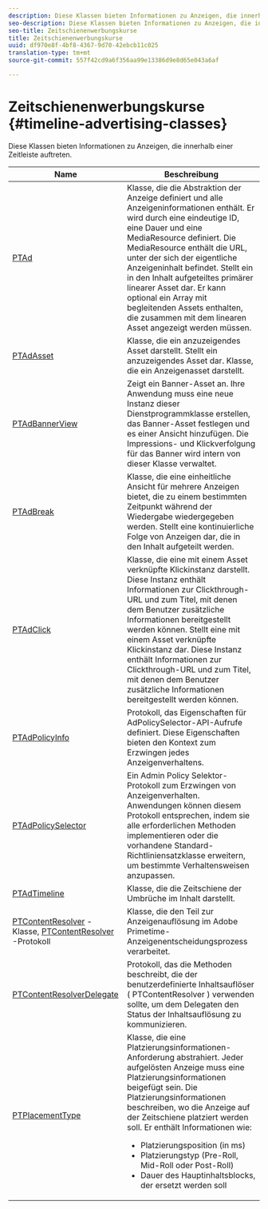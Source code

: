 ```yaml
---
description: Diese Klassen bieten Informationen zu Anzeigen, die innerhalb einer Zeitleiste auftreten.
seo-description: Diese Klassen bieten Informationen zu Anzeigen, die innerhalb einer Zeitleiste auftreten.
seo-title: Zeitschienenwerbungskurse
title: Zeitschienenwerbungskurse
uuid: df970e8f-4bf8-4367-9d70-42ebcb11c025
translation-type: tm+mt
source-git-commit: 557f42cd9a6f356aa99e13386d9e8d65e043a6af

---
```



# Zeitschienenwerbungskurse {#timeline-advertising-classes}

Diese Klassen bieten Informationen zu Anzeigen, die innerhalb einer Zeitleiste auftreten.

<table frame="all" colsep="1" rowsep="1" id="table_1A59E777BA99466793D586286F19E933"> 
 <thead> 
  <tr rowsep="1"> 
   <th colname="1" class="entry"><b>Name</b></th> 
   <th colname="2" class="entry"><b>Beschreibung</b></th> 
  </tr> 
 </thead>
 <tbody> 
  <tr rowsep="1"> 
   <td colname="1"><a href="https://help.adobe.com/en_US/primetime/api/psdk/appledoc/Classes/PTAd.html" format="html" scope="external"> PTAd</a> </td> 
   <td colname="2">Klasse, die die Abstraktion der Anzeige definiert und alle Anzeigeninformationen enthält. Er wird durch eine eindeutige ID, eine Dauer und eine MediaResource definiert. Die MediaResource enthält die URL, unter der sich der eigentliche Anzeigeninhalt befindet. 
    <ph>
      Stellt ein in den Inhalt aufgeteiltes primärer linearer Asset dar. Er kann optional ein Array mit begleitenden Assets enthalten, die zusammen mit dem linearen Asset angezeigt werden müssen.
    </ph> </td> 
  </tr> 
  <tr rowsep="1"> 
   <td colname="1"> <a href="https://help.adobe.com/en_US/primetime/api/psdk/appledoc/Classes/PTAdAsset.html" format="html" scope="external"> PTAdAsset</a> </td> 
   <td colname="2">Klasse, die ein anzuzeigendes Asset darstellt. 
    <ph>
      Stellt ein anzuzeigendes Asset dar.
    </ph> 
    <ph>
      Klasse, die ein Anzeigenasset darstellt.
    </ph> </td> 
  </tr> 
  <tr rowsep="1"> 
   <td colname="1"><a href="https://help.adobe.com/en_US/primetime/api/psdk/appledoc/Classes/PTAdBannerView.html" format="html" scope="external"> PTAdBannerView</a> </td> 
   <td colname="2">
    <ph>
      Zeigt ein Banner-Asset an. Ihre Anwendung muss eine neue Instanz dieser Dienstprogrammklasse erstellen, das Banner-Asset festlegen und es einer Ansicht hinzufügen. Die Impressions- und Klickverfolgung für das Banner wird intern von dieser Klasse verwaltet.
    </ph> </td> 
  </tr> 
  <tr rowsep="1"> 
   <td colname="1"> <a href="https://help.adobe.com/en_US/primetime/api/psdk/appledoc/Classes/PTAdBreak.html" format="html" scope="external"> PTAdBreak</a> </td> 
   <td colname="2">Klasse, die eine einheitliche Ansicht für mehrere Anzeigen bietet, die zu einem bestimmten Zeitpunkt während der Wiedergabe wiedergegeben werden. 
    <ph>
      Stellt eine kontinuierliche Folge von Anzeigen dar, die in den Inhalt aufgeteilt werden.
    </ph> </td> 
  </tr> 
  <tr rowsep="1"> 
   <td colname="1"> <a href="https://help.adobe.com/en_US/primetime/api/psdk/appledoc/Classes/PTAdClick.html" format="html" scope="external"> PTAdClick</a> </td> 
   <td colname="2">Klasse, die eine mit einem Asset verknüpfte Klickinstanz darstellt. Diese Instanz enthält Informationen zur Clickthrough-URL und zum Titel, mit denen dem Benutzer zusätzliche Informationen bereitgestellt werden können. 
    <ph>
      Stellt eine mit einem Asset verknüpfte Klickinstanz dar. Diese Instanz enthält Informationen zur Clickthrough-URL und zum Titel, mit denen dem Benutzer zusätzliche Informationen bereitgestellt werden können.
    </ph> </td> 
  </tr> 
  <tr rowsep="1"> 
   <td colname="1"><a href="https://help.adobe.com/en_US/primetime/api/psdk/appledoc/Classes/PTAdPolicyInfo.html" format="html" scope="external"> PTAdPolicyInfo</a> </td> 
   <td colname="2"> Protokoll, das Eigenschaften für AdPolicySelector-API-Aufrufe definiert. Diese Eigenschaften bieten den Kontext zum Erzwingen jedes Anzeigenverhaltens. </td> 
  </tr> 
  <tr rowsep="1"> 
   <td colname="1"><a href="https://help.adobe.com/en_US/primetime/api/psdk/appledoc/Protocols/PTAdPolicySelector.html" format="html" scope="external">PTAdPolicySelector</a></td> 
   <td colname="2"> Ein Admin Policy Selektor-Protokoll zum Erzwingen von Anzeigenverhalten. Anwendungen können diesem Protokoll entsprechen, indem sie alle erforderlichen Methoden implementieren oder die vorhandene Standard-Richtliniensatzklasse erweitern, um bestimmte Verhaltensweisen anzupassen. </td> 
  </tr> 
  <tr rowsep="1"> 
   <td colname="1"><a href="https://help.adobe.com/en_US/primetime/api/psdk/appledoc/Classes/PTAdTimeline.html" format="html" scope="external">PTAdTimeline</a></td> 
   <td colname="2"> Klasse, die die Zeitschiene der Umbrüche im Inhalt darstellt. </td> 
  </tr> 
  <tr rowsep="1"> 
   <td colname="1"> 
    <ph>
     <a href="https://help.adobe.com/en_US/primetime/api/psdk/appledoc/Classes/PTContentResolver.html" format="html" scope="external"> PTContentResolver</a> -Klasse, <a href="https://help.adobe.com/en_US/primetime/api/psdk/appledoc/Protocols/PTContentResolver.html" format="html" scope="external"> PTContentResolver</a> -Protokoll
    </ph> </td> 
   <td colname="2"> Klasse, die den Teil zur Anzeigenauflösung im Adobe Primetime-Anzeigenentscheidungsprozess verarbeitet. </td> 
  </tr> 
  <tr rowsep="1"> 
   <td colname="1"><a href="https://help.adobe.com/en_US/primetime/api/psdk/appledoc/Protocols/PTContentResolverDelegate.html" format="html" scope="external"> PTContentResolverDelegate</a> </td> 
   <td colname="2"> Protokoll, das die Methoden beschreibt, die der benutzerdefinierte Inhaltsauflöser ( <span class="codeph"> PTContentResolver</span> ) verwenden sollte, um dem Delegaten den Status der Inhaltsauflösung zu kommunizieren. </td> 
  </tr> 
  <tr rowsep="0"> 
   <td colname="1"> <a href="https://help.adobe.com/en_US/primetime/api/psdk/appledoc/Constants/PTPlacementType.html" format="html" scope="external"> PTPlacementType</a> </td> 
   <td colname="2">Klasse, die eine Platzierungsinformationen-Anforderung abstrahiert. Jeder aufgelösten Anzeige muss eine Platzierungsinformationen beigefügt sein. Die Platzierungsinformationen beschreiben, wo die Anzeige auf der Zeitschiene platziert werden soll. Er enthält Informationen wie: 
    <ul id="ul_A9105A78F0C24488BCD5E3F2EE62A3EE"> 
     <li id="li_01E968A4330D4B40BA1EB6F4A6000FFD">Platzierungsposition (in ms) </li> 
     <li id="li_A3DC9498BEE14FBA9E7A5D26874F3984">Platzierungstyp (Pre-Roll, Mid-Roll oder Post-Roll) </li> 
     <li id="li_4B9094DD318B4792854A377CC6064232">Dauer des Hauptinhaltsblocks, der ersetzt werden soll </li> 
    </ul> </td> 
  </tr> 
 </tbody> 
</table>